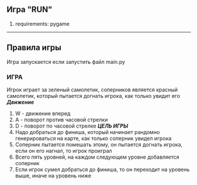 Игра "RUN" 
---
1) requirements: pygame
---
Правила игры
---
Игра запускается если запустить файл main.py
### ИГРА

Игрок играет за зеленый самолетик, соперников является красный самолетик, который пытается догнать игрока, как только увидит его
***Движение***
1) W - движение вперед
2) A - поворот против часовой стрелки
3) D - поворот по часовой стрелке
***ЦЕЛЬ ИГРЫ***
1) Надо добраться до финиша, который начинает рандомно генерироваться на карте, как только соперник увидел игрока
2) Соперник пытается помешать этому, он пытается догнать игрока, если он его нагнал, то игрок проиграл
3) Всего пять уровней, на каждом следующем уровне добавляется соперник
4) Если игрок сумел добраться до финиша, то он переходит на уровень выше, иначе на уровень ниже

